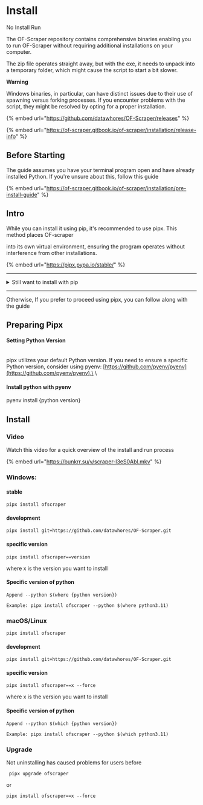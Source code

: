 # Install

No Install Run

The OF-Scraper repository contains comprehensive binaries enabling you to run OF-Scraper without requiring additional installations on your computer.

The zip file operates straight away, but with the exe, it needs to unpack into a temporary folder, which might cause the script to start a bit slower.



**Warning**

Windows binaries, in particular, can have distinct issues due to their use of spawning versus forking processes. If you encounter problems with the script, they might be resolved by opting for a proper installation.

{% embed url="https://github.com/datawhores/OF-Scraper/releases" %}

{% embed url="https://of-scraper.gitbook.io/of-scraper/installation/release-info" %}

## Before Starting

The guide assumes you have your terminal program open and have already installed Python. If you're unsure about this, follow this guide

{% embed url="https://of-scraper.gitbook.io/of-scraper/installation/pre-install-guide" %}

##

## Intro

While you can install it using pip, it's recommended to use pipx. This method places OF-scraper&#x20;

into its own virtual environment, ensuring the program operates without interference from other installations.

{% embed url="https://pipx.pypa.io/stable/" %}

***

<details>

<summary>Still want to install with pip</summary>

[https://of-scraper.gitbook.io/of-scraper/installation/pip-install](https://of-scraper.gitbook.io/of-scraper/installation/pip-install)

</details>



***

Otherwise, If you prefer to proceed using pipx, you can follow along with the guide

## Preparing Pipx

#### Setting Python Version

\
pipx utilizes your default Python version. If you need to ensure a specific Python version, consider using pyenv: [https://github.com/pyenv/pyenv](https://github.com/pyenv/pyenv).\
\


#### Install python with pyenv

pyenv install {python version}

##

## Install

### Video

Watch this video for a quick overview of the install and run process

{% embed url="https://bunkrr.su/v/scraper-l3eS0Abl.mkv" %}



### Windows:

####

#### stable

```
pipx install ofscraper
```

#### development

```
pipx install git+https://github.com/datawhores/OF-Scraper.git 
```

#### specific version

```
pipx install ofscraper==version
```

where x is the version you want to install

#### Specific version of python

```
Append --python $(where {python version})
```

```
Example: pipx install ofscraper --python $(where python3.11)
```

### macOS/Linux

```
pipx install ofscraper
```

#### development



```
pipx install git+https://github.com/datawhores/OF-Scraper.git 
```

#### specific version

```
pipx install ofscraper==x --force
```

where x is the version you want to install

#### Specific version of python



```
Append --python $(which {python version})
```

```
Example: pipx install ofscraper --python $(which python3.11)
```

### Upgrade

Not uninstalling has caused problems for users before

```
 pipx upgrade ofscraper
```

or

```
pipx install ofscraper==x --force
```
